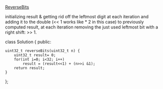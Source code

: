 [ReverseBits](https://leetcode.com/problems/reverse-bits/description/)

initializing result & getting rid off the leftmost digit at each iteration and 
adding it to the double (<< 1 works like * 2 in this case) to  previously computed result, 
at each iteration removing the just used leftmost bit with a right shift: >> 1.


class Solution {
public:

    uint32_t reverseBits(uint32_t n) {
        uint32_t result= 0;
        for(int i=0; i<32; i++)
            result = (result<<1) + (n>>i &1);
        return result;
    }
};
